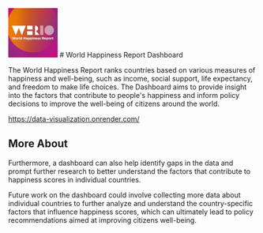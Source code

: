 <img src="https://github.com/tomasbourdain/DataVisualization/blob/main/assets/whr.jpg" width="100"/> 
# World Happiness Report Dashboard

The World Happiness Report ranks countries based on various measures of happiness and well-being, such as income, social support, life expectancy, and freedom to make life choices. The Dashboard aims to provide insight into the factors that contribute to people's happiness and inform policy decisions to improve the well-being of citizens around the world.

https://data-visualization.onrender.com/

## More About

Furthermore, a dashboard can also help identify gaps in the data and prompt further research to better understand the factors that contribute to happiness scores in individual countries.

Future work on the dashboard could involve collecting more data about individual countries to further analyze and understand the country-specific factors that influence happiness scores, which can ultimately lead to policy recommendations aimed at improving citizens well-being.

